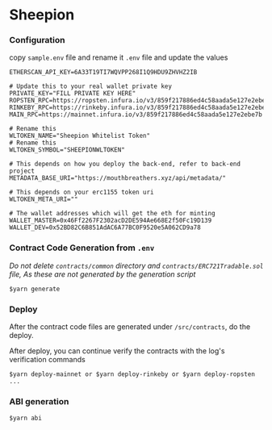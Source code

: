 # Sheepion

### Configuration

copy `sample.env` file and rename it `.env` file and update the values

```dotenv
ETHERSCAN_API_KEY=6A33T19TI7WQVPP268I1Q9HDU9ZHVHZ2IB

# Update this to your real wallet private key
PRIVATE_KEY="FILL PRIVATE KEY HERE"     
ROPSTEN_RPC=https://ropsten.infura.io/v3/859f217886ed4c58aada5e127e2ebe7b
RINKEBY_RPC=https://rinkeby.infura.io/v3/859f217886ed4c58aada5e127e2ebe7b
MAIN_RPC=https://mainnet.infura.io/v3/859f217886ed4c58aada5e127e2ebe7b

# Rename this
WLTOKEN_NAME="Sheepion Whitelist Token"
# Rename this           
WLTOKEN_SYMBOL="SHEEPIONWLTOKEN" 

# This depends on how you deploy the back-end, refer to back-end project
METADATA_BASE_URI="https://mouthbreathers.xyz/api/metadata/"

# This depends on your erc1155 token uri    
WLTOKEN_META_URI="" 

# The wallet addresses which will get the eth for minting
WALLET_MASTER=0x46Ff2267F2302acD2DE594Ae668E2f50Fc19D139
WALLET_DEV=0x52BD82C6B851AdAC6A77BC0F9520e5A062CD9a78
```


### Contract Code Generation from `.env`

*Do not delete `contracts/common` directory and `contracts/ERC721Tradable.sol` file, As these are not generated by the generation script*

```shell
$yarn generate
```


### Deploy

After the contract code files are generated under `/src/contracts`, do the deploy.

After deploy, you can continue verify the contracts with the log's verification commands

```shell
$yarn deploy-mainnet or $yarn deploy-rinkeby or $yarn deploy-ropsten ...
```

### ABI generation
```shell
$yarn abi
```
